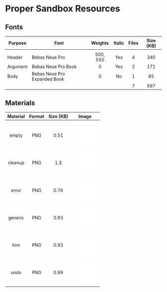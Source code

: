 # Proper Sandbox Resources

Fonts
--
|  Purpose |             Font             |  Weights | Italic | Files | Size [KB] |
|----------|------------------------------|:--------:|:------:|:-----:|:---------:|
|          |                              |          |        |       |           |
| Header   | Bebas Neue Pro               | 500, 550 |   Yes  |   4   |    340    |
| Argument | Bebas Neue Pro Book          | 0        |   Yes  |   2   |    171    |
| Body     | Bebas Neue Pro Expanded Book | 0        |   No   |   1   |     85    |
|          |                              |          |        |   7   |    597    |

Materials
--
| Material | Format | Size [KB] | Image |
|:-----------------------------------:|:------:|:---------:|:-----:|
|                                     |        |           |       |
| empty                               |   PNG  |    0.51   |  ![IMG](/materials/psb_hud/notif/empty.png?raw=true)  |
| cleanup                             |   PNG  |    1.3    |  ![IMG](/materials/psb_hud/notif/cleanup.png?raw=true)  |
| error                               |   PNG  |    0.76   |  ![IMG](/materials/psb_hud/notif/error.png?raw=true)  |
| generic                             |   PNG  |    0.93   |  ![IMG](/materials/psb_hud/notif/generic.png?raw=true)  |
| hint                                |   PNG  |    0.93   |  ![IMG](/materials/psb_hud/notif/hint.png?raw=true)  |
| undo                                |   PNG  |    0.99   |  ![IMG](/materials/psb_hud/notif/undo.png?raw=true)  |
